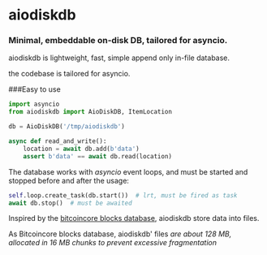 # aiodiskdb

### Minimal, embeddable on-disk DB, tailored for asyncio.

aiodiskdb is lightweight, fast, simple append only in-file database.

the codebase is tailored for asyncio.


###Easy to use
```python
import asyncio
from aiodiskdb import AioDiskDB, ItemLocation

db = AioDiskDB('/tmp/aiodiskdb')

async def read_and_write():
    location = await db.add(b'data')
    assert b'data' == await db.read(location)

```

The database works with *asyncio* event loops, and must be started and stopped before and after the usage:

```python
self.loop.create_task(db.start())  # lrt, must be fired as task
await db.stop()  # must be awaited
```


Inspired by the [bitcoincore blocks database](https://en.bitcoin.it/wiki/Bitcoin_Core_0.11_(ch_2):_Data_Storage),
aiodiskdb store data into files.

As Bitcoincore blocks database, aiodiskdb' files *are about 128 MB, allocated in 16 MB chunks to prevent excessive fragmentation*


